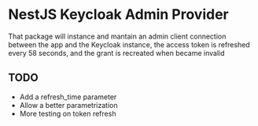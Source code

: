# NestJS Keycloak Admin Provider
That package will instance and mantain an admin client connection between the app and the Keycloak instance, 
the access token is refreshed every 58 seconds, and the grant is recreated when became invalid

## TODO
- Add a refresh_time parameter
- Allow a better parametrization
- More testing on token refresh
